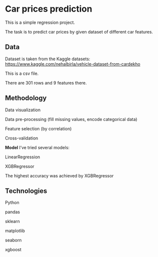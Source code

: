# Car prices prediction

This is a simple regression project. 

The task is to predict car prices by given dataset of different car features.


## Data
Dataset is taken from the Kaggle datasets: https://www.kaggle.com/nehalbirla/vehicle-dataset-from-cardekho

This is a csv file.

There are 301 rows and 9 features there.


## Methodology
Data visualization

Data pre-processing (fill missing values, encode categorical data)

Feature selection (by correlation)

Cross-validation 


**Model**
I’ve tried several models:

LinearRegression

XGBRegressor

The highest accuracy was achieved by XGBRegressor


## Technologies
Python

pandas

sklearn

matplotlib

seaborn

xgboost
